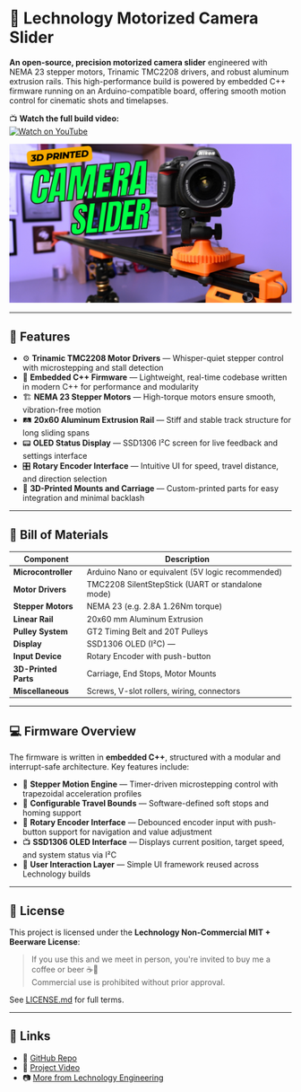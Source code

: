 
# 🎥 Lechnology Motorized Camera Slider

**An open-source, precision motorized camera slider** engineered with NEMA 23 stepper motors, Trinamic TMC2208 drivers, and robust aluminum extrusion rails. This high-performance build is powered by embedded C++ firmware running on an Arduino-compatible board, offering smooth motion control for cinematic shots and timelapses.

📺 **Watch the full build video:**  
[![Watch on YouTube](https://img.shields.io/badge/Watch%20Video-%F0%9F%8E%A5-red?logo=youtube)](https://www.youtube.com/watch?v=-9Q4Nq9MRP0)

![Camera Slider Thumbnail](assets/camera_slider_thumbnail.png)

---

## 🚀 Features

- ⚙️ **Trinamic TMC2208 Motor Drivers** — Whisper-quiet stepper control with microstepping and stall detection  
- 🧠 **Embedded C++ Firmware** — Lightweight, real-time codebase written in modern C++ for performance and modularity  
- 🏗️ **NEMA 23 Stepper Motors** — High-torque motors ensure smooth, vibration-free motion  
- 🛤️ **20x60 Aluminum Extrusion Rail** — Stiff and stable track structure for long sliding spans  
- 📟 **OLED Status Display** — SSD1306 I²C screen for live feedback and settings interface
- 🎛️ **Rotary Encoder Interface** — Intuitive UI for speed, travel distance, and direction selection  
- 🧰 **3D-Printed Mounts and Carriage** — Custom-printed parts for easy integration and minimal backlash  

---

## 🧰 Bill of Materials

| Component              | Description                                        |
|------------------------|----------------------------------------------------|
| **Microcontroller**    | Arduino Nano or equivalent (5V logic recommended)  |
| **Motor Drivers**      | TMC2208 SilentStepStick (UART or standalone mode)  |
| **Stepper Motors**     | NEMA 23 (e.g. 2.8A 1.26Nm torque)                  |
| **Linear Rail**        | 20x60 mm Aluminum Extrusion                        |
| **Pulley System**      | GT2 Timing Belt and 20T Pulleys                    |
| **Display**            | SSD1306 OLED (I²C) —                               |
| **Input Device**       | Rotary Encoder with push-button                    |  
| **3D-Printed Parts**   | Carriage, End Stops, Motor Mounts                  |
| **Miscellaneous**      | Screws, V-slot rollers, wiring, connectors         |

---

## 💻 Firmware Overview

The firmware is written in **embedded C++**, structured with a modular and interrupt-safe architecture. Key features include:

- 🧠 **Stepper Motion Engine** — Timer-driven microstepping control with trapezoidal acceleration profiles  
- 📐 **Configurable Travel Bounds** — Software-defined soft stops and homing support  
- 🔁 **Rotary Encoder Interface** — Debounced encoder input with push-button support for navigation and value adjustment
- 📺 **SSD1306 OLED Interface** — Displays current position, target speed, and system status via I²C  
- 🧭 **User Interaction Layer** — Simple UI framework reused across Lechnology builds  

---

## 📜 License

This project is licensed under the **Lechnology Non-Commercial MIT + Beerware License**:

> If you use this and we meet in person, you're invited to buy me a coffee or beer ☕🍺  
> Commercial use is prohibited without prior approval.

See [LICENSE.md](LICENSE.md) for full terms.

---

## 🔗 Links

- 🔧 [GitHub Repo](https://github.com/marcuslechner/Camera-Slider)  
- 🎥 [Project Video](https://www.youtube.com/watch?v=-9Q4Nq9MRP0)  
- 📷 [More from Lechnology Engineering](https://youtube.com/@lechnologyengineering)
